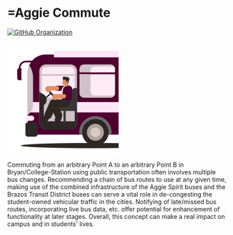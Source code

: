 # =Aggie Commute

[![GitHub Organization](https://img.shields.io/badge/GitHub%20Organization-AggieCommute-brightgreen)](https://github.com/AggieCommute)

![](Logo_256x256.png)

Commuting from an arbitrary Point A to an arbitrary Point B in Bryan/College-Station using public transportation often involves multiple bus changes. Recommending a chain of bus routes to use at any given time, making use of the combined infrastructure of the Aggie Spirit buses and the Brazos Transit District buses can serve a vital role in de-congesting the student-owned vehicular traffic in the cities. Notifying of late/missed bus routes, incorporating live bus data, etc. offer potential for enhancement of functionality at later stages. Overall, this concept can make a real impact on campus and in students' lives.
